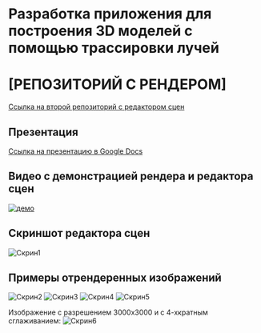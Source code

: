 # Разработка приложения для построения 3D моделей с помощью трассировки лучей
# [РЕПОЗИТОРИЙ С РЕНДЕРОМ]
[Ссылка на второй репозиторий с редактором сцен](https://github.com/DRON12261/DronsRayTracer-SceneEditor)

## Презентация
[Ссылка на презентацию в Google Docs](https://docs.google.com/presentation/d/1oqAt1HlBXtrdiDoOsI4phRVdBJvNXpkoxAqHZr2-xjI/edit?usp=sharing)

## Видео с демонстрацией рендера и редактора сцен
[![демо](https://img.youtube.com/vi/9Di-tmeN2Ko/0.jpg)](https://www.youtube.com/watch?v=9Di-tmeN2Ko)

## Скриншот редактора сцен
![Скрин1](https://i.ibb.co/L16Kzx1/1.png)

## Примеры отрендеренных изображений
![Скрин2](https://i.ibb.co/7VVgjts/2.png)
![Скрин3](https://i.ibb.co/6X7q59v/3.png)
![Скрин4](https://i.ibb.co/1zmdp6L/4.png)
![Скрин5](https://i.ibb.co/KNNYSzB/5.png)

Изображение с разрешением 3000х3000 и с 4-хкратным сглаживанием:
![Скрин6](https://i.ibb.co/J2HDgph/6.png)
